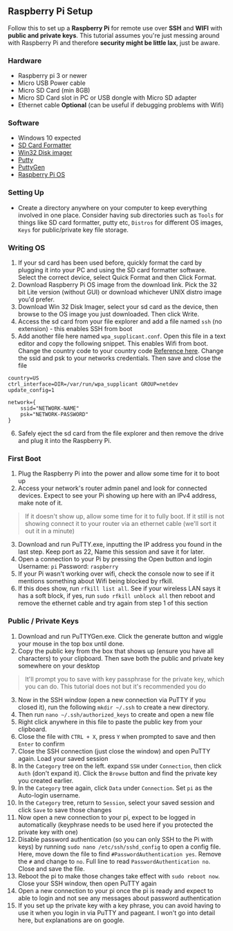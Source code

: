 ﻿## Raspberry Pi Setup
Follow this to set up a **Raspberry Pi** for remote use over **SSH** and **WIFI** with **public and private keys**. This tutorial assumes you're just messing around with Raspberry Pi and therefore **security might be little lax**, just be aware.

### Hardware
* Raspberry pi 3 or newer
* Micro USB Power cable
* Micro SD Card (min 8GB)
* Micro SD Card slot in PC or USB dongle with Micro SD adapter
* Ethernet cable **Optional** (can be useful if debugging problems with Wifi) 

### Software
* Windows 10 expected
* [SD Card Formatter](https://www.sdcard.org/downloads/formatter/)
* [Win32 Disk imager](https://sourceforge.net/projects/win32diskimager/)
* [Putty](https://www.chiark.greenend.org.uk/~sgtatham/putty/latest.html)
* [PuttyGen](https://www.chiark.greenend.org.uk/~sgtatham/putty/latest.html)
* [Raspberry Pi OS](https://www.raspberrypi.org/downloads/raspberry-pi-os/)

### Setting Up
* Create a directory anywhere on your computer to keep everything involved in one place. Consider having sub directories such as `Tools` for things like SD card formatter, putty etc, `Distros` for different OS images, `Keys` for public/private key file storage.

### Writing OS
1. If your sd card has been used before, quickly format the card by plugging it into your PC and using the SD card formatter software. Select the correct device, select Quick Format and then Click Format.
2. Download Raspberry Pi OS image from the download link. Pick the 32 bit Lite version (without GUI) or download whichever UNIX distro image you'd prefer. 
3. Download Win 32 Disk Imager, select your sd card as the device, then browse to the OS image you just downloaded. Then click Write.
4. Access the sd card from your file explorer and add a file named `ssh` (no extension) - this enables SSH from boot
5. Add another file here named `wpa_supplicant.conf`. Open this file in a text editor and copy the following snippet. This enables Wifi from boot. Change the country code to your country code [Reference here](https://en.wikipedia.org/wiki/List_of_ISO_3166_country_codes). Change the ssid and psk to your networks credentials. Then save and close the file
```
country=US
ctrl_interface=DIR=/var/run/wpa_supplicant GROUP=netdev
update_config=1

network={
    ssid="NETWORK-NAME"
    psk="NETWORK-PASSWORD"
}
```
6. Safely eject the sd card from the file explorer and then remove the drive and plug it into the Raspberry Pi.

### First Boot
1. Plug the Raspberry Pi into the power and allow some time for it to boot up
2. Access your network's router admin panel and look for connected devices. Expect to see your Pi showing up here with an IPv4 address, make note of it. 
> If it doesn't show up, allow some time for it to fully boot. If it still is not showing connect it to your router via an ethernet cable (we'll sort it out it in a minute)
3. Download and run PuTTY.exe, inputting the IP address you found in the last step. Keep port as 22, Name this session and save it for later.
4. Open a connection to your Pi by pressing the Open button and login
Username: `pi`
Password: `raspberry`
5. If your Pi wasn't working over wifi, check the console now to see if it mentions something about Wifi being blocked by rfkill. 
6. If this does show, run `rfkill list all`. See if your wireless LAN says it has a soft block, if yes, run `sudo rfkill unblock all` then reboot and remove the ethernet cable and try again from step 1 of this section

### Public / Private Keys
1. Download and run PuTTYGen.exe. Click the generate button and wiggle your mouse in the top box until done.
2. Copy the public key from the box that shows up (ensure you have all characters) to your clipboard. Then save both the public and private key somewhere on your desktop
> It'll prompt you to save with key passphrase for the private key, which you can do. This tutorial does not but it's recommended you do
3. Now in the SSH window (open a new connection via PuTTY if you closed it), run the following `mkdir ~/.ssh` to create a new directory.
4. Then run `nano ~/.ssh/authorized_keys` to create and open a new file
5. Right click anywhere in this file to paste the public key from your clipboard.
6. Close the file with `CTRL + X`, press `Y` when prompted to save and then `Enter` to confirm
7. Close the SSH connection (just close the window) and open PuTTY again. Load your saved session
8. In the `Category` tree on the left. expand `SSH` under `Connection`, then click `Auth` (don't expand it). Click the `Browse` button and find the private key you created earlier.
9. In the `Category` tree again, click `Data` under `Connection`. Set `pi` as the Auto-login username.
10. In the `Category` tree, return to `Session`, select your saved session and click `Save` to save those changes
11. Now open a new connection to your pi, expect to be logged in automatically (keyphrase needs to be used here if you protected the private key with one)
12. Disable password authentication (so you can only SSH to the Pi with keys) by running `sudo nano /etc/ssh/sshd_config` to open a config file. Here, move down the file to find `#PasswordAuthentication yes`. Remove the `#` and change to `no`. Full line to read `PasswordAuthentication no`. Close and save the file.
13. Reboot the pi to make those changes take effect with `sudo reboot now`. Close your SSH window, then open PuTTY again
14. Open a new connection to your pi once the pi is ready and expect to able to login and not see any messages about password authentication
15. If you set up the private key with a key phrase, you can avoid having to use it when you login in via PuTTY and pageant. I won't go into detail here, but explanations are on google.
